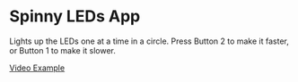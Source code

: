 # Spinny LEDs App

Lights up the LEDs one at a time in a circle. Press Button 2 to make it faster, or Button 1 to make it slower.

[Video Example](video,mov "video")

